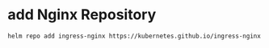 # add Nginx Repository

```
helm repo add ingress-nginx https://kubernetes.github.io/ingress-nginx
```
